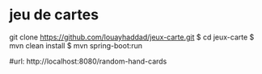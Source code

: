 # jeu de cartes

git clone https://github.com/louayhaddad/jeux-carte.git
$ cd jeux-carte
$ mvn clean install
$ mvn spring-boot:run

#url: http://localhost:8080/random-hand-cards

